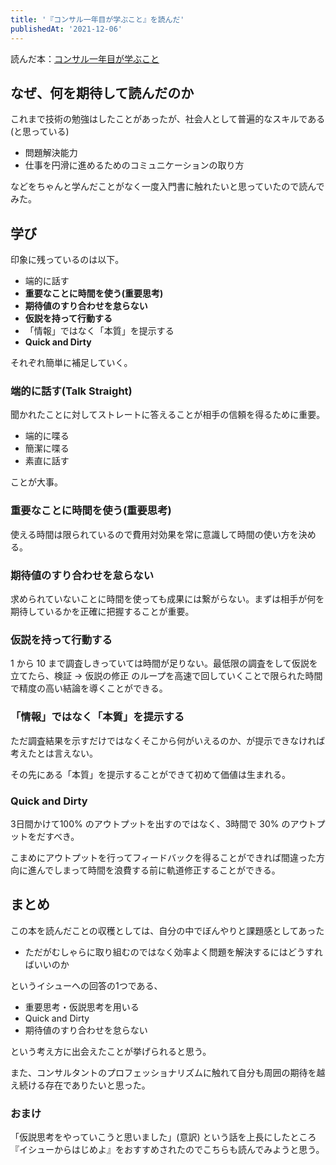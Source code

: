 ```yaml
---
title: '『コンサル一年目が学ぶこと』を読んだ'
publishedAt: '2021-12-06'
---
```


読んだ本：[コンサル一年目が学ぶこと](https://www.amazon.co.jp/%E3%82%B3%E3%83%B3%E3%82%B5%E3%83%AB%E4%B8%80%E5%B9%B4%E7%9B%AE%E3%81%8C%E5%AD%A6%E3%81%B6%E3%81%93%E3%81%A8-%E5%A4%A7%E7%9F%B3%E5%93%B2%E4%B9%8B-ebook/dp/B00MA671WW/ref=sr_1_5?adgrpid=89884031168&gclid=CjwKCAiAhreNBhAYEiwAFGGKPLfeLxQ_KIeJv22itv63KSRBjnAb3p0hH0Q0JvgN6FzTeD2J6dcsQBoCs3QQAvD_BwE&hvadid=553974437471&hvdev=c&hvlocphy=1009307&hvnetw=g&hvqmt=e&hvrand=17984675329684059400&hvtargid=kwd-416077613251&hydadcr=27493_14478962&jp-ad-ap=0&keywords=%E3%82%B3%E3%83%B3%E3%82%B5%E3%83%AB+%E4%B8%80+%E5%B9%B4+%E7%9B%AE+%E3%81%8C+%E5%AD%A6%E3%81%B6+%E3%81%93%E3%81%A8&qid=1638793971&sr=8-5)


## なぜ、何を期待して読んだのか
これまで技術の勉強はしたことがあったが、社会人として普遍的なスキルである(と思っている)

- 問題解決能力
- 仕事を円滑に進めるためのコミュニケーションの取り方

などをちゃんと学んだことがなく一度入門書に触れたいと思っていたので読んでみた。

## 学び
印象に残っているのは以下。

- 端的に話す
- **重要なことに時間を使う(重要思考)**
- **期待値のすり合わせを怠らない**
- **仮説を持って行動する**
- 「情報」ではなく「本質」を提示する
- **Quick and Dirty**

それぞれ簡単に補足していく。

### 端的に話す(Talk Straight)
聞かれたことに対してストレートに答えることが相手の信頼を得るために重要。

- 端的に喋る
- 簡潔に喋る
- 素直に話す

ことが大事。

### 重要なことに時間を使う(重要思考)
使える時間は限られているので費用対効果を常に意識して時間の使い方を決める。

### 期待値のすり合わせを怠らない
求められていないことに時間を使っても成果には繋がらない。まずは相手が何を期待しているかを正確に把握することが重要。

### 仮説を持って行動する
1 から 10 まで調査しきっていては時間が足りない。最低限の調査をして仮説を立てたら、検証 -> 仮説の修正 のループを高速で回していくことで限られた時間で精度の高い結論を導くことができる。

### 「情報」ではなく「本質」を提示する
ただ調査結果を示すだけではなくそこから何がいえるのか、が提示できなければ考えたとは言えない。

その先にある「本質」を提示することができて初めて価値は生まれる。

### Quick and Dirty
3日間かけて100% のアウトプットを出すのではなく、3時間で 30% のアウトプットをだすべき。

こまめにアウトプットを行ってフィードバックを得ることができれば間違った方向に進んでしまって時間を浪費する前に軌道修正することができる。

## まとめ
<!-- ここもうちょっとちゃんとかく -->
この本を読んだことの収穫としては、自分の中でぼんやりと課題感としてあった

- ただがむしゃらに取り組むのではなく効率よく問題を解決するにはどうすればいいのか

というイシューへの回答の1つである、

- 重要思考・仮説思考を用いる
- Quick and Dirty
- 期待値のすり合わせを怠らない

という考え方に出会えたことが挙げられると思う。

また、コンサルタントのプロフェッショナリズムに触れて自分も周囲の期待を越え続ける存在でありたいと思った。

### おまけ
「仮説思考をやっていこうと思いました」(意訳) という話を上長にしたところ『イシューからはじめよ』をおすすめされたのでこちらも読んでみようと思う。
